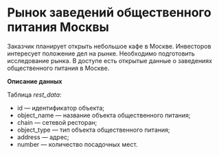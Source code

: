 # Рынок заведений общественного питания Москвы

Заказчик планирует открыть небольшое кафе в Москве. Инвесторов интересует положение дел на рынке.
Необходимо подготовить исследование рынка. В доступе есть открытые данные о заведениях общественного питания в Москве.


**Описание данных**

Таблица *rest_data*:
-	id — идентификатор объекта;
-	object_name — название объекта общественного питания;
-	chain — сетевой ресторан;
-	object_type — тип объекта общественного питания;
-	address — адрес;
-	number — количество посадочных мест.
